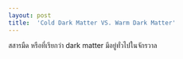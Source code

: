 ```yaml
---
layout: post
title:  'Cold Dark Matter VS. Warm Dark Matter'
---
```


สสารมืด หรือที่เรียกว่า dark matter มีอยู่ทั่วไปในจักรวาล
